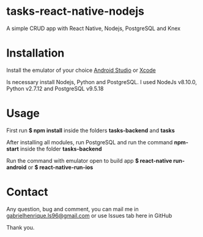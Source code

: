 # tasks-react-native-nodejs
A simple CRUD app with React Native, Nodejs, PostgreSQL and Knex

# Installation
Install the emulator of your choice <a href="https://developer.android.com/studio">Android Studio</a> or <a href="https://developer.apple.com/xcode/">Xcode</a><br />

Is necessary install Nodejs, Python and PostgreSQL. I used NodeJs v8.10.0, Python v2.7.12 and PostgreSQL v9.5.18

# Usage
First run <b>$ npm install</b> inside the folders <b>tasks-backend</b> and <b>tasks</b> <br />

After installing all modules, run PostgreSQL and run the command <b>npm-start</b> inside the folder <b>tasks-backend</b> <br />

Run the command with emulator open to build app
<b>$ react-native run-android</b> or <b>$ react-native-run-ios</b>

# Contact
Any question, bug and comment, you can mail me in gabrielhenrique.ls96@gmail.com or use Issues tab here in GitHub

Thank you.
